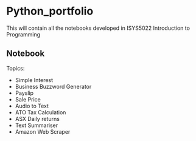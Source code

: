 # Python_portfolio
This will contain all the notebooks developed in ISYS5022 Introduction to Programming

## Notebook

Topics:
* Simple Interest
* Business Buzzword Generator
* Payslip
* Sale Price
* Audio to Text
* ATO Tax Calculation
* ASX Daily returns
* Text Summariser
* Amazon Web Scraper
